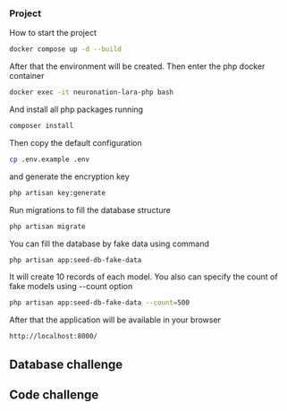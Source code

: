 ### Project 

How to start the project
```sh
docker compose up -d --build
```
After that the environment will be created.
Then enter the php docker container
```sh
docker exec -it neuronation-lara-php bash
```
And install all php packages running
```sh
composer install
```
Then copy the default configuration
```sh
cp .env.example .env
```
and generate the encryption key
```sh
php artisan key:generate
```
Run migrations to fill the database structure
```sh
php artisan migrate
```
You can fill the database by fake data using command
```sh
php artisan app:seed-db-fake-data
```
It will create 10 records of each model. You also can specify the count of fake models using --count option
```sh
php artisan app:seed-db-fake-data --count=500
```
After that the application will be available in your browser
```sh
http://localhost:8000/
```

## Database challenge


## Code challenge
